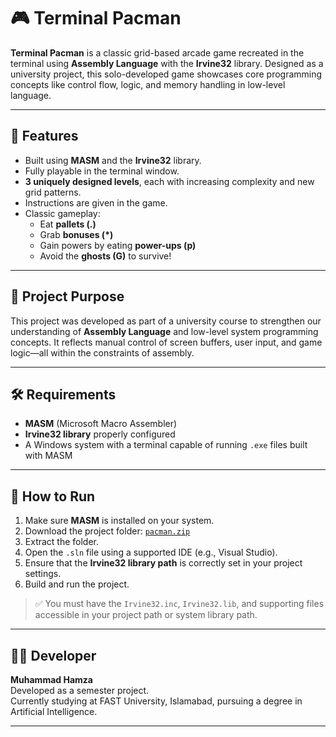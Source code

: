 # 🎮 Terminal Pacman

**Terminal Pacman** is a classic grid-based arcade game recreated in the terminal using **Assembly Language** with the **Irvine32** library. Designed as a university project, this solo-developed game showcases core programming concepts like control flow, logic, and memory handling in low-level language.

---

## 📌 Features

- Built using **MASM** and the **Irvine32** library.
- Fully playable in the terminal window.
- **3 uniquely designed levels**, each with increasing complexity and new grid patterns.
- Instructions are given in the game.
- Classic gameplay: 
  - Eat **pallets (.)**
  - Grab **bonuses (*)**
  - Gain powers by eating **power-ups (p)**
  - Avoid the **ghosts (G)** to survive!

---

## 🧠 Project Purpose

This project was developed as part of a university course to strengthen our understanding of **Assembly Language** and low-level system programming concepts. It reflects manual control of screen buffers, user input, and game logic—all within the constraints of assembly.

---

## 🛠 Requirements

- **MASM** (Microsoft Macro Assembler)
- **Irvine32 library** properly configured
- A Windows system with a terminal capable of running `.exe` files built with MASM

---

## 📂 How to Run

1. Make sure **MASM** is installed on your system.
2. Download the project folder: [`pacman.zip`](./pacman.zip)
3. Extract the folder.
4. Open the `.sln` file using a supported IDE (e.g., Visual Studio).
5. Ensure that the **Irvine32 library path** is correctly set in your project settings.
6. Build and run the project.

> ✅ You must have the `Irvine32.inc`, `Irvine32.lib`, and supporting files accessible in your project path or system library path.

---

## 🧑‍💻 Developer

**Muhammad Hamza**  
Developed as a semester project.  
Currently studying at FAST University, Islamabad, pursuing a degree in Artificial Intelligence.

---

